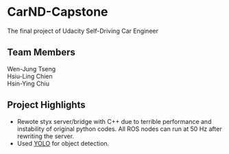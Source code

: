 # CarND-Capstone
The final project of Udacity Self-Driving Car Engineer

## Team Members
Wen-Jung Tseng   
Hsiu-Ling Chien   
Hsin-Ying Chiu 

## Project Highlights
* Rewote styx server/bridge with C++ due to terrible performance and instability of original python codes. All ROS nodes can run at 50 Hz after rewriting the server.
* Used [YOLO](https://github.com/pjreddie/darknet/wiki/YOLO:-Real-Time-Object-Detection) for object detection.

